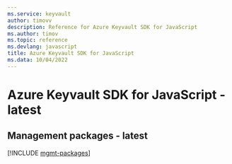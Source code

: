 ```yaml
---
ms.service: keyvault
author: timovv
description: Reference for Azure Keyvault SDK for JavaScript
ms.author: timov
ms.topic: reference
ms.devlang: javascript
title: Azure Keyvault SDK for JavaScript
ms.data: 10/04/2022
---
```

# Azure Keyvault SDK for JavaScript - latest

## Management packages - latest
[!INCLUDE [mgmt-packages](keyvault-mgmt-index.md)]